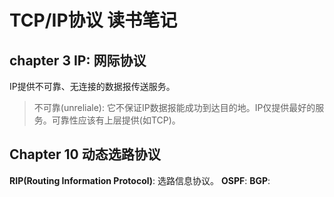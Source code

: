 # TCP/IP协议 读书笔记
## chapter 3 IP: 网际协议
IP提供不可靠、无连接的数据报传送服务。
>不可靠(unreliale): 它不保证IP数据报能成功到达目的地。IP仅提供最好的服务。可靠性应该有上层提供(如TCP)。
## Chapter 10 动态选路协议
**RIP(Routing Information Protocol)**: 选路信息协议。
**OSPF**:
**BGP**:

